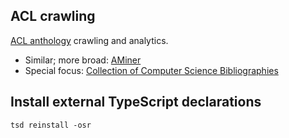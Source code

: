 ## ACL crawling

[ACL anthology](http://www.aclweb.org/anthology/) crawling and analytics.

* Similar; more broad: [AMiner](http://arnetminer.org/introduction)
* Special focus: [Collection of Computer Science Bibliographies](http://liinwww.ira.uka.de/bibliography/)

## Install external TypeScript declarations

    tsd reinstall -osr
